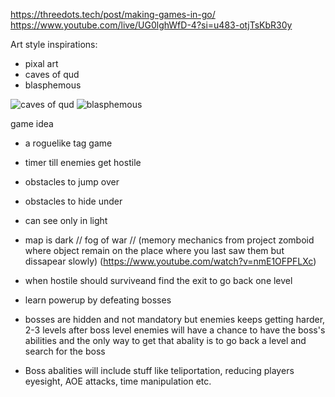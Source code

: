 https://threedots.tech/post/making-games-in-go/
https://www.youtube.com/live/UG0lghWfD-4?si=u483-otjTsKbR30y


Art style inspirations:
  - pixal art
  - caves of qud 
  - blasphemous
    
![caves of qud](https://www.cavesofqud.com/img/barathrums-study.png)
![blasphemous](https://static0.gamerantimages.com/wordpress/wp-content/uploads/2021/12/Blasphemous-CROPPED.jpg)


game idea

- a roguelike tag game
- timer till enemies get hostile
- obstacles to jump over
- obstacles to hide under
- can see only in light
- map is dark // fog of war // (memory mechanics from project zomboid where object remain on the place where you last saw them but dissapear slowly) (https://www.youtube.com/watch?v=nmE1OFPFLXc)
- when hostile should surviveand find the exit to go back one level
- learn powerup by defeating bosses
- bosses are hidden and not mandatory but enemies keeps getting harder, 2-3 levels after boss level enemies will have a chance to have the boss's abilities and the only way to get that abality is to go back a level and search for the boss


- Boss abalities will include stuff like teliportation, reducing players eyesight, AOE attacks, time manipulation etc.

  
